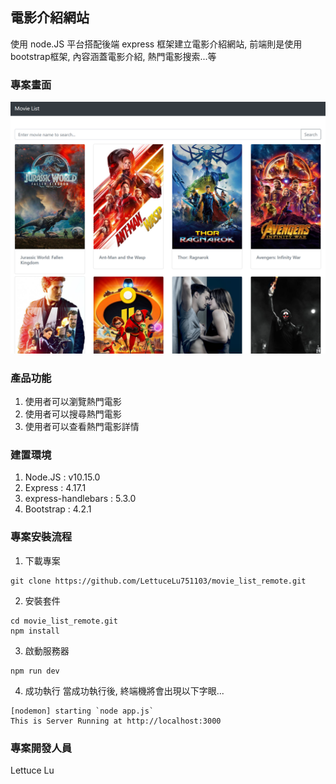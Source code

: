 ## 電影介紹網站
  使用 node.JS 平台搭配後端 express 框架建立電影介紹網站, 前端則是使用bootstrap框架, 內容涵蓋電影介紹, 熱門電影搜索...等
  
### 專案畫面
![image](https://github.com/LettuceLu751103/movie_list_remote/blob/master/movie_list_p1.png)

### 產品功能
1. 使用者可以瀏覽熱門電影
2. 使用者可以搜尋熱門電影
3. 使用者可以查看熱門電影詳情

### 建置環境
1. Node.JS : v10.15.0
2. Express : 4.17.1
3. express-handlebars : 5.3.0
4. Bootstrap : 4.2.1

### 專案安裝流程
1. 下載專案
``` 
git clone https://github.com/LettuceLu751103/movie_list_remote.git
```
2. 安裝套件
```
cd movie_list_remote.git
npm install 
```

3. 啟動服務器
```
npm run dev
```

4. 成功執行
當成功執行後, 終端機將會出現以下字眼...
```
[nodemon] starting `node app.js`
This is Server Running at http://localhost:3000

```
### 專案開發人員
Lettuce Lu
